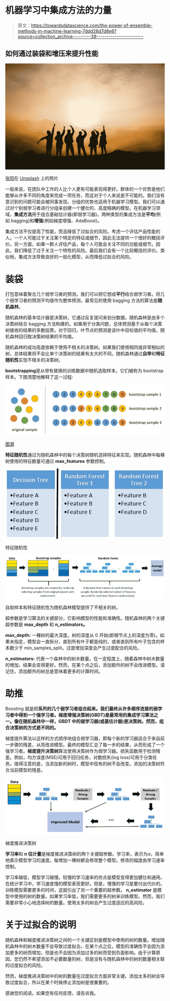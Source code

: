 # 机器学习中集成方法的力量

> 原文：<https://towardsdatascience.com/the-power-of-ensemble-methods-in-machine-learning-7ddd28d7d8e6?source=collection_archive---------38----------------------->

## 如何通过装袋和增压来提升性能

![](img/e75f6ff526847bef05839f67e85e6ecd.png)

[张阳](https://unsplash.com/@iamchang?utm_source=unsplash&utm_medium=referral&utm_content=creditCopyText)在 [Unsplash](https://unsplash.com/s/photos/group?utm_source=unsplash&utm_medium=referral&utm_content=creditCopyText) 上的照片

一般来说，在团队中工作的人比个人更有可能表现得更好。群体的一个优势是他们能够从许多不同的角度来完成一项任务，而这对于个人来说是不可能的。我们没有意识到的问题可能会被同事发现。分组的优势也适用于机器学习模型。我们可以通过对个别弱学习者进行分组来创建一个健壮的、高度精确的模型。在机器学习领域，**集成方法**用于组合基础估计器(即弱学习器)。两种类型的集成方法是**平均**(例如 bagging)和**增强**(例如梯度增强、AdaBoost)。

集成方法不仅提高了性能，而且降低了过拟合的风险。考虑一个评估产品性能的人。一个人可能过于关注某个特定的特征或细节，因此无法提供一个很好的概括评价。另一方面，如果一群人评估产品，每个人可能会关注不同的功能或细节。因此，我们降低了过于关注一个特性的风险。最后我们会有一个比较概括的评价。类似地，集成方法导致良好的一般化模型，从而降低过拟合的风险。

# **装袋**

打包意味着聚合几个弱学习者的预测。我们可以把它想成**平行**结合弱学习者。将几个弱学习者的预测平均值作为整体预测。最常见的使用 bagging 方法的算法是**随机森林**。

随机森林的基本估计器是决策树，它通过反复提问来划分数据。随机森林是由多个决策树结合 bagging 方法构建的。如果用于分类问题，总体预测基于从每个决策树接收的结果的多数投票。对于回归，叶节点的预测是该叶中目标值的平均值。随机森林回归取决策树结果的平均值。

随机森林的成功高度依赖于使用不相关的决策树。如果我们使用相同或非常相似的树，总体结果将不会比单个决策树的结果有太大的不同。随机森林通过**自举**和**特征随机性**实现不相关的决策树。

**bootstrapping**是从带有替换的训练数据中随机选取样本。它们被称为 bootstrap 样本。下图清楚地解释了这一过程:

![](img/3341d0eecfd85d5a3f691e7c65cd0ea3.png)

[图源](https://www.researchgate.net/figure/An-example-of-bootstrap-sampling-Since-objects-are-subsampled-with-replacement-some_fig2_322179244)

**特征随机性**通过为随机森林中的每个决策树随机选择特征来实现。随机森林中每棵树使用的特征数量可通过 **max_features** 参数控制。

![](img/b215d9399f30c9ccd283876606538110.png)

特征随机性

![](img/1354a87812b5b6276b76a6f841b833b2.png)

自助样本和特征随机性为随机森林模型提供了不相关的树。

超参数是学习算法的关键部分，它影响模型的性能和准确性。随机森林的两个关键超参数是 **max_depth** 和 **n_estimators。**

**max_depth:** 一棵树的最大深度。树的深度从 0 开始(即根节点上的深度为零)。如果未指定，模型会一直拆分，直到所有叶子都是纯的，或者直到所有叶子包含的样本数少于 min_samples_split。过度增加深度会产生过度配合的风险。

**n_estimators:** 代表一个森林中的树木数量。在一定程度上，随着森林中树木数量的增加，结果会变得更好。然而，在某个点之后，添加额外的树不会改进模型。请记住，添加额外的树总是意味着更多的计算时间。

# **助推**

Boosting 就是把**系列的几个弱学习者组合起来。我们最终从许多顺序连接的弱学习者中得到一个强学习者。梯度增强决策树(GBDT)是最常用的集成学习算法之一。像在随机森林中一样，GBDT 中的弱学习器(或基估计器)是决策树。然而，组合决策树的方式是不同的。**

梯度提升算法以这样的方式顺序地组合弱学习器，即每个新的学习器适合于来自前一步骤的残差，从而改进模型。最终的模型汇总了每一步的结果，从而形成了一个强学习者。**梯度提升决策树**算法使用决策树作为弱学习器。损失函数用于检测残差。例如，均方误差(MSE)可用于回归任务，对数损失(log loss)可用于分类任务。值得注意的是，当添加新的树时，模型中现有的树不会改变。添加的决策树符合当前模型的残差。

![](img/2cc1c5df49cafdc74606e7ab620c5d5d.png)

梯度推进决策树

**学习率**和 **n 估计量**是梯度推进决策树的两个关键超参数。学习率，表示为α，简单地表示模型学习的速度。每增加一棵树都会修改整个模型。修改的幅度由学习速率控制。

学习率越低，模型学习越慢。较慢的学习速率的优点是模型变得更加健壮和通用。在统计学习中，学习速度慢的模型表现更好。但是，慢慢的学习是要付出代价的。训练模型需要更多的时间，这就引出了另一个重要的超参数。 **n_estimator** 是模型中使用的树的数量。如果学习率低，我们需要更多的树来训练模型。然而，我们需要非常小心地选择树的数量。使用太多的树会产生过度适应的高风险。

# **关于过拟合的说明**

随机森林和梯度推进决策树之间的一个关键区别是模型中使用的树的数量。增加随机森林中的树木数量不会导致过度拟合。在某个点之后，模型的准确性不会因为添加更多的树而增加，但是也不会因为添加过多的树而受到负面影响。由于计算原因，您仍然不希望添加不必要数量的树，但是没有与随机森林中的树的数量相关联的过度拟合的风险。

然而，梯度推进决策树中的树的数量在过度拟合方面非常关键。添加太多的树会导致过度拟合，所以在某个时候停止添加树是很重要的。

感谢您的阅读。如果您有任何反馈，请告诉我。